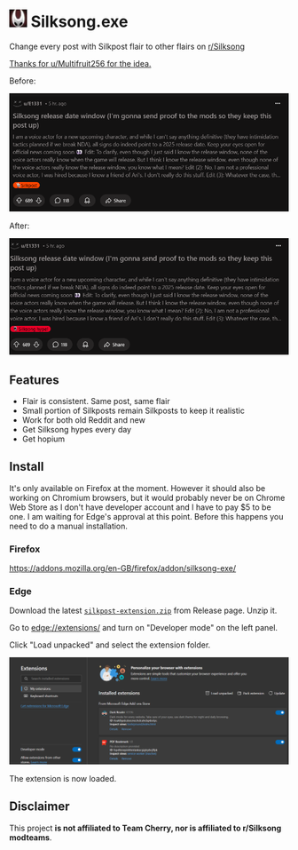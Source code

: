 # ![Silksong Icon](icons/icon.png) Silksong.exe

Change every post with Silkpost flair to other flairs on [r/Silksong](https://www.reddit.com/r/Silksong/)

[Thanks for u/Multifruit256 for the idea.](https://www.reddit.com/r/Silksong/comments/1i7bb4h/we_should_make_a_computer_virus_called/)

Before:

![Screenshot of r/Silksong before installation](screenshots/before.png)

After:

![Screenshot of r/Silksong before installation](screenshots/after.png)

## Features

- Flair is consistent. Same post, same flair
- Small portion of Silkposts remain Silkposts to keep it realistic
- Work for both old Reddit and new
- Get Silksong hypes every day
- Get hopium

## Install

It's only available on Firefox at the moment. However it should also be working on Chromium browsers, but it would probably never be on Chrome Web Store as I don't have developer account and I have to pay $5 to be one. I am waiting for Edge's approval at this point. Before this happens you need to do a manual installation. 

### Firefox

https://addons.mozilla.org/en-GB/firefox/addon/silksong-exe/

### Edge

Download the latest [`silkpost-extension.zip`](https://github.com/CarrieForle/silkpost-extension/releases/latest) from Release page. Unzip it.

Go to [edge://extensions/](edge://extensions/) and turn on "Developer mode" on the left panel.

Click "Load unpacked" and select the extension folder.

![Edge screenshot](screenshots/edge.png)

The extension is now loaded.

## Disclaimer

This project **is not affiliated to Team Cherry, nor is affiliated to r/Silksong modteams**.